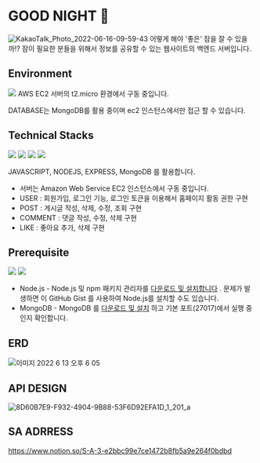 # GOOD NIGHT 🌙
![KakaoTalk_Photo_2022-06-16-09-59-43](https://user-images.githubusercontent.com/105096793/173969394-5b6ec9ea-8f2a-4cba-8d39-9d46ae20d4ad.png)
어떻게 해야 '좋은' 잠을 잘 수 있을까!?
잠이 필요한 분들을 위해서 정보를 공유할 수 있는 웹사이트의 백엔드 서버입니다.

## Environment
<img src="https://img.shields.io/badge/-Amazon AWS-232F3E?style=flat&logo=Amazon AWS&logoColor=white"/>
AWS EC2 서버의 t2.micro 환경에서 구동 중입니다.

DATABASE는 MongoDB를 활용 중이며 ec2 인스턴스에서만 접근 할 수 있습니다.

## Technical Stacks
<div float: left; >
  <img src="https://img.shields.io/badge/-JavaScript-F7DF1E?style=flat&logo=JavaScript&logoColor=white"/>
  <img src="https://img.shields.io/badge/-Node.js-339933?style=flat&logo=Node.js&logoColor=white"/>
  <img src="https://img.shields.io/badge/-Mongodb-47A248?style=flat&logo=Mongodb&logoColor=white"/>
  <img src="https://img.shields.io/badge/-Visual Studio Code-007ACC?style=flat&logo=Visual Studio Code&logoColor=white"/>
</div>

JAVASCRIPT, NODEJS, EXPRESS, MongoDB 를 활용합니다.
- 서버는 Amazon Web Service EC2 인스턴스에서 구동 중입니다.
- USER : 회원가입, 로그인 기능, 로그인 토큰을 이용해서 홈페이지 활동 권한 구현
- POST : 게시글 작성, 삭제, 수정, 조회 구현
- COMMENT : 댓글 작성, 수정, 삭제 구현
- LIKE : 좋아요 추가, 삭제 구현

## Prerequisite
<div float: left; >
  <img src="https://img.shields.io/badge/-Node.js-339933?style=flat&logo=Node.js&logoColor=white"/>
  <img src="https://img.shields.io/badge/-Mongodb-47A248?style=flat&logo=Mongodb&logoColor=white"/>
</div>
 
- Node.js - Node.js 및 npm 패키지 관리자를 [다운로드 및 설치합니다](https://nodejs.org/en/download/) . 문제가 발생하면 이 GitHub Gist 를 사용하여 Node.js를 설치할 수도 있습니다.
- MongoDB - MongoDB 를 [다운로드 및 설치](http://mongodb.org/) 하고 기본 포트(27017)에서 실행 중인지 확인합니다.

## ERD
![이미지 2022  6  13  오후 6 05](https://user-images.githubusercontent.com/105096793/173970205-8ca6c155-69c0-43de-8312-6e43a145540b.jpeg)

## API DESIGN

![8D60B7E9-F932-4904-9B88-53F6D92EFA1D_1_201_a](https://user-images.githubusercontent.com/105096793/173977632-bfa5f8ce-be89-45b2-b4f1-6514792143fe.jpeg)

## SA ADRRESS
https://www.notion.so/S-A-3-e2bbc99e7ce1472b8fb5a9e264f0bdbd
